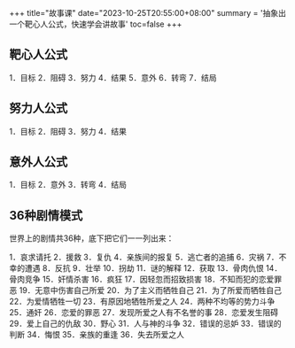 +++
title="故事课"
date="2023-10-25T20:55:00+08:00"
summary = '抽象出一个靶心人公式，快速学会讲故事'
toc=false
+++

## 靶心人公式

1．目标
2．阻碍
3．努力
4．结果
5．意外
6．转弯
7．结局

## 努力人公式

1．目标
2．阻碍
3．努力
4．结果

## 意外人公式

1．目标
2．意外
3．转弯
4．结局

## 36种剧情模式

世界上的剧情共36种，底下把它们一一列出来：

1．哀求请托
2．援救
3．复仇
4．亲族间的报复
5．逃亡者的追捕
6．灾祸
7．不幸的遭遇
8．反抗
9．壮举
10．拐劫
11．谜的解释
12．获取
13．骨肉仇恨
14．骨肉竞争
15．奸情杀害
16．疯狂
17．因轻忽而招致损害
18．不知而犯的恋爱罪恶
19．无意中伤害自己所爱
20．为了主义而牺牲自己
21．为了所爱而牺牲自己
22．为爱情牺牲一切
23．有原因地牺牲所爱之人
24．两种不均等的势力斗争
25．通奸
26．恋爱的罪恶
27．发现所爱之人有不名誉的事
28．恋爱发生阻碍
29．爱上自己的仇敌
30．野心
31．人与神的斗争
32．错误的忌妒
33．错误的判断
34．悔恨
35．亲族的重逢
36．失去所爱之人